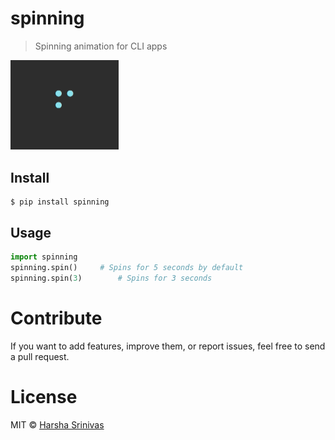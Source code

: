 # spinning

>Spinning animation for CLI apps

<img width="173" src="spinner.gif">

## Install

```
$ pip install spinning
```

## Usage

```py
import spinning
spinning.spin()		# Spins for 5 seconds by default
spinning.spin(3)		# Spins for 3 seconds
```

# Contribute

If you want to add features, improve them, or report issues, feel free to send a pull request.

# License

MIT © [Harsha Srinivas](https://harshasrinivas.me)
